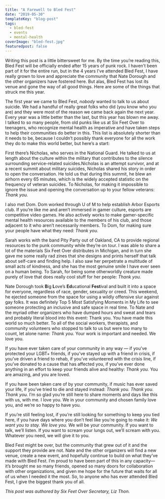 ```yaml
---
title: "A Farewell to Bled Fest"
date: "2019-05-30"
templateKey: "blog-post"
tags:
  - bled-fest
  - events
  - mental-health
coverImage: "bled-fest.jpg"
featuredpost: false
---
```


Writing this post is a little bittersweet for me. By the time you’re reading this, Bled Fest will be officially ended after 15 years of punk rock. I haven’t been part of it for the entire run, but in the 4 years I’ve attended Bled Fest, I have really grown to love and appreciate the community that Nate Dorough and the other organizers have fostered here. But alas, Bled Fest has lost its venue and gone the way of all good things. Here are some of the things that struck me this year.

The first year we came to Bled Fest, _nobody_ wanted to talk to us about suicide. We had a handful of really great folks who did (you know who you are) and they were most of the reason we came back again the next year. Every year was a little better than the last, but this year has blown me away. I talked to so many people, from old punks like us at Six Feet Over to teenagers, who recognize mental health as imperative and have taken steps to help their communities do better in this. This list is absolutely shorter than it needs to be, because I couldn’t possibly thank everyone for all the work they do to make this world better, but here’s a start:

First there’s Nicholas, who serves in the National Guard. He talked to us at length about the culture within the military that contributes to the silence surrounding service-related suicides.Nicholas is an attempt survivor, and at a recent summit about military suicides, Nicholas shared his story in order to open the conversation. He told us that during this summit, he blew an airhorn every 65 minutes, which is the widely accepted statistic on the frequency of veteran suicides. To Nicholas, for making it impossible to ignore the issue and opening the conversation up to your fellow veterans: _Thank you._

I also met Dom. Dom worked through U of M to help establish Arbor Esports club. If you’re like me and aren’t immersed in gamer culture, esports are competitive video games. He also actively works to make gamer-specific mental health resources available to the members of his club, and those adjacent to it who aren’t necessarily members. To Dom, for making sure your people have what they need: _Thank you._

Sarah works with the band Pity Party out of Oakland, CA to provide regional resources to the punk community while they’re on tour. I was able to share a lot of the materials Six Feet Over distributes in Michigan, and in turn she gave me some really rad zines that she designs and prints herself that talk about self-care and finding help. I also saw her perpetrate a multitude of small acts of kindness, and she has the most genuine smile I have ever seen on a human being. To Sarah, for being some otherworldly creature made purely of love that does really cool stuff for her people: _Thank you._

Nate Dorough took **B**ig **L**ove’s **Ed**ucational **Fest**ival and built it into a space for everyone, regardless of race, gender, sexuality or creed. This weekend, he ejected someone from the space for using a wildly offensive slur against gay folks. It was definitely Top 5 Most Satisfying Moments in My Life to see someone protecting an inclusive and safe space in real time. To Nate and the myriad other organizers who have dumped hours and sweat and tears and probably literal blood into this event: Thank you. You have made this world so much better. To all of the social workers, therapists, and community volunteers who stopped to talk to us but were too many to count, let alone name: _Thank you._ Your work is important and needed. We love you.

If you have ever taken care of your community in any way — if you’ve protected your LGBT+ friends, if you’ve stayed up with a friend in crisis, if you’ve driven a friend to rehab, if you’ve volunteered with the crisis line, if you’ve donated to a cause that has affected you, if you’ve ever done anything in an effort to keep your friends alive and healthy: _Thank you._ You are amazing, and you are loved.

If you have been taken care of by your community, if music has ever saved your life, if you’ve tried to die and stayed instead: _Thank you. Thank you. Thank you._ I’m so glad you’re still here to share moments and days like this with us, with me. I love you. We in your community and chosen family love you, and we’re so happy to have you.

If you’re still feeling lost, if you’re still looking for something to keep you tied here, if you have days where you don’t feel like you’re going to make it: _We want you to stay. We love you._ We will be your community. If you want to talk, we’ll listen. If you want to scream your lungs out, we’ll scream with you. Whatever you need, we will give it to you.

Bled Fest might be over, but the community that grew out of it and the support they provide are not. Nate and the other organizers will find a new venue, create a new event, and hopefully continue to build on what they’ve made with Bled Fest. I’m proud to have been part of this in any capacity—it’s brought me so many friends, opened so many doors for collaboration with other organizations, and given me hope for the future that waits for all of us when I needed it the most. So, to anyone who has ever attended Bled Fest, I give the biggest thank you of all.

_This post was authored by Six Feet Over Secretary, Liz Thon._
